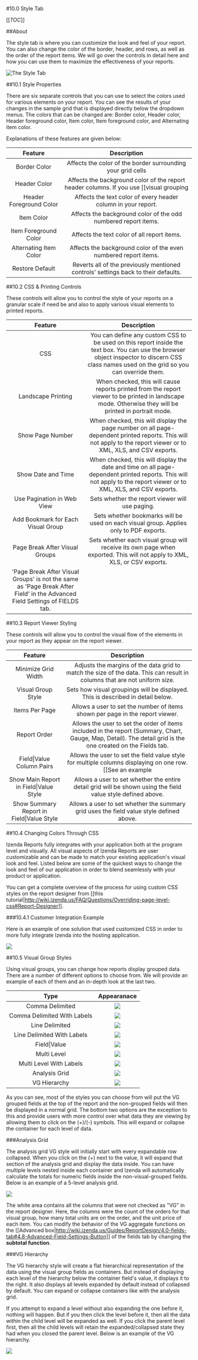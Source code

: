 #10.0 Style Tab

[[_TOC_]]

##About

The style tab is where you can customize the look and feel of your report. You can also change the color of the border, header, and rows, as well as the order of the report items. We will go over the controls in detail here and how you can use them to maximize the effectiveness of your reports.

![The Style Tab](http://wiki.izenda.us/Guides/ReportDesign/10-dot-0-Style-tab/style_tab.png)

##10.1 Style Properties

There are six separate controls that you can use to select the colors used for various elements on your report. You can see the results of your changes in the sample grid that is displayed directly below the dropdown menus. The colors that can be changed are: Border color, Header color, Header foreground color, Item color, Item foreground color, and Alternating item color.

Explanations of these features are given below:

|**Feature**|**Description**|
|:---------:|:-------------:|
|Border Color|Affects the color of the border surrounding your grid cells|
|Header Color|Affects the background color of the report header columns. If you use [[visual grouping|http://wiki.izenda.us/Guides/ReportDesign/4.0-fields-tab#4.3-Sort,-VG,-&-Arithmetic-Check-Boxes]], this affects all header columns in each visual group.|
|Header Foreground Color|Affects the text color of every header column in your report.|
|Item Color|Affects the background color of the odd numbered report items.|
|Item Foreground Color|Affects the text color of all report items.|
|Alternating Item Color|Affects the background color of the even numbered report items.|
|Restore Default|Reverts all of the previously mentioned controls' settings back to their defaults.|

##10.2 CSS & Printing Controls

These controls will allow you to control the style of your reports on a granular scale if need be and also to apply various visual elements to printed reports. 

|**Feature**|**Description**|
|:---------:|:-------------:|
|CSS|You can define any custom CSS to be used on this report inside the text box. You can use the browser object inspector to discern CSS class names used on the grid so you can override them.|
|Landscape Printing|When checked, this will cause reports printed from the report viewer to be printed in landscape mode. Otherwise they will be printed in portrait mode.|
|Show Page Number|When checked, this will display the page number on all page-dependent printed reports. This will not apply to the report viewer or to XML, XLS, and CSV exports.|
|Show Date and Time|When checked, this will display the date and time on all page-dependent printed reports. This will not apply to the report viewer or to XML, XLS, and CSV exports.|
|Use Pagination in Web View|Sets whether the report viewer will use paging.|
|Add Bookmark for Each Visual Group|Sets whether bookmarks will be used on each visual group. Applies only to PDF exports.|
|Page Break After Visual Groups|Sets whether each visual group will receive its own page when exported. This will not apply to XML, XLS, or CSV exports. 
'Page Break After Visual Groups' is not the same as 'Page Break After Field' in the Advanced Field Settings of FIELDS tab.     |

##10.3 Report Viewer Styling

These controls will allow you to control the visual flow of the elements in your report as they appear on the report viewer.

|**Feature**|**Description**|
|:---------:|:-------------:|
|Minimize Grid Width|Adjusts the margins of the data grid to match the size of the data. This can result in columns that are not uniform size.|
|Visual Group Style|Sets how visual groupings will be displayed. This is described in detail below.|
|Items Per Page|Allows a user to set the number of items shown per page in the report viewer.|
|Report Order|Allows the user to set the order of items included in the report (Summary, Chart, Gauge, Map, Detail). The detail grid is the one created on the Fields tab.
|Field&#124;Value Column Pairs|Allows the user to set the field value style for multiple columns displaying on one row. [[See an example|http://www.izenda.com/bi/ReportDesigner.aspx?rn=Accounting]].|
|Show Main Report in Field&#124;Value Style|Allows a user to set whether the entire detail grid will be shown using the field value style defined above.|
|Show Summary Report in Field&#124;Value Style|Allows a user to set whether the summary grid uses the field value style defined above.|

##10.4 Changing Colors Through CSS

Izenda Reports fully integrates with your application both at the program level and visually. All visual aspects of Izenda Reports are user customizable and can be made to match your existing application's visual look and feel. Listed below are some of the quickest ways to change the look and feel of our application in order to blend seamlessly with your product or application.

You can get a complete overview of the process for using custom CSS styles on the report designer from [[this tutorial|http://wiki.izenda.us/FAQ/Questions/Overriding-page-level-css#Report-Designer]].

###10.4.1 Customer Integration Example

Here is an example of one solution that used customized CSS in order to more fully integrate Izenda into the hosting application.

![](http://wiki.izenda.us/Guides/ReportDesign/10-dot-0-Style-tab/customer_example.png)

##10.5 Visual Group Styles

Using visual groups, you can change how reports display grouped data. There are a number of different options to choose from. We will provide an example of each of them and an in-depth look at the last two.

| **Type** | **Appearanace** |
|:--------:|:---------------:|
|Comma Delimited|![](/Guides/ReportDesign/10.0-Style-tab/vg_comma_delimited.png)|
|Comma Delimited With Labels|![](/Guides/ReportDesign/10.0-Style-tab/vg_comma_delimited_w_labels.png)|
|Line Delimited|![](/Guides/ReportDesign/10.0-Style-tab/vg_line_delimited.png)|
|Line Delimited With Labels|![](/Guides/ReportDesign/10.0-Style-tab/vg_line_delimited_w_labels.png)|
|Field&#124;Value|![](/Guides/ReportDesign/10.0-Style-tab/vg_field_value.png)|
|Multi Level|![](/Guides/ReportDesign/10.0-Style-tab/vg_multi_level.png)|
|Multi Level With Labels|![](/Guides/ReportDesign/10.0-Style-tab/vg_multi_level_w_labels.png)|
|Analysis Grid|![](/Guides/ReportDesign/10.0-Style-tab/vg_analysis_grid.png)|
|VG Hierarchy|![](/Guides/ReportDesign/10.0-Style-tab/vg_vg_hierarchy.png)|

As you can see, most of the styles you can choose from will put the VG grouped fields at the top of the report and the non-grouped fields will then be displayed in a normal grid. The bottom two options are the exception to this and provide users with more control over what data they are viewing by allowing them to click on the (+)/(-) symbols. This will expand or collapse the container for each level of data.

###Analysis Grid

The analysis grid VG style will initially start with every expandable row collapsed. When you click on the (+) next to the value, it will expand that section of the analysis grid and display the data inside. You can have multiple levels nested inside each container and Izenda will automatically calculate the totals for numeric fields inside the non-visual-grouped fields. Below is an example of a 5-level analysis grid.

![](/Guides/ReportDesign/10.0-Style-tab/vg_analysis_grid_expanded_2.png)

The white area contains all the columns that were not checked as "VG" in the report designer. Here, the columns were the count of the orders for that visual group, how many total units are on the order, and the unit price of each item. You can modify the behavior of the VG aggregate functions on the [[Advanced box|http://wiki.izenda.us/Guides/ReportDesign/4.0-fields-tab#4.8-Advanced-Field-Settings-Button]] of the fields tab by changing the **subtotal function**.

###VG Hierarchy

The VG hierarchy style will create a flat hierarchical representation of the data using the visual group fields as containers. But instead of displaying each level of the hierarchy below the container field's value, it displays it to the right. It also displays all levels expanded by default instead of collapsed by default. You can expand or collapse containers like with the analysis grid.

If you attempt to expand a level without also expanding the one before it, nothing will happen. But if you then click the level before it, then all the data within the child level will be expanded as well. If you click the parent level first, then all the child levels will retain the expanded/collapsed state they had when you closed the parent level.  Below is an example of the VG hierarchy.

![](/Guides/ReportDesign/10.0-Style-tab/vg_vg_hierarchy_expanded.png)